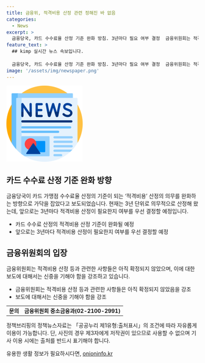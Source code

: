 ```yaml
---
title: 금융위, 적격비용 산정 관련 정해진 바 없음
categories:
  - News
excerpt: >
  금융당국, 카드 수수료율 산정 기준 완화 방침. 3년마다 필요 여부 결정  금융위원회는 적격비용 산정 관련 사항이 확정되지 않았으므로 신중한 보도가 필요하다고 밝혔다. 산정 기준 완화에 따라 카드 가맹점 수수료율 산정의 의무적인 3년 주기 폐지가 예정돼 있으며, 이에 대한 자세한 내용은 금융위원회 중소금융과에 문의할 것.
feature_text: >
  ## kimp 실시간 뉴스 속보입니다.

  금융당국, 카드 수수료율 산정 기준 완화 방침. 3년마다 필요 여부 결정  금융위원회는 적격비용 산정 관련 사항이 확정되지 않았으므로 신중한 보도가 필요하다고 밝혔다. 산정 기준 완화에 따라 카드 가맹점 수수료율 산정의 의무적인 3년 주기 폐지가 예정돼 있으며, 이에 대한 자세한 내용은 금융위원회 중소금융과에 문의할 것.
image: '/assets/img/newspaper.png'
---
```


<p><img src="/assets/img/newspaper.png" alt="kimplant 속보" /></p>

<h2 data-ke-size="size26">카드 수수료 산정 기준 완화 방향</h2>

<p data-ke-size="size16">금융당국이 카드 가맹점 수수료율 산정의 기준이 되는 ‘적격비용’ 산정의 의무를 완화하는 방향으로 가닥을 잡았다고 보도되었습니다. 현재는 3년 단위로 의무적으로 산정해 왔는데, 앞으로는 3년마다 적격비용 산정이 필요한지 여부를 우선 결정할 예정입니다.</p>

<ul>
  <li>카드 수수료 산정의 적격비용 산정 기준이 완화될 예정</li>
  <li>앞으로는 3년마다 적격비용 산정이 필요한지 여부를 우선 결정할 예정</li>
</ul>

<h2 data-ke-size="size26">금융위원회의 입장</h2>

<p data-ke-size="size16">금융위원회는 적격비용 산정 등과 관련한 사항들은 아직 확정되지 않았으며, 이에 대한 보도에 대해서는 신중을 기해야 함을 강조하고 있습니다.</p>

<ul>
  <li>금융위원회는 적격비용 산정 등과 관련한 사항들은 아직 확정되지 않았음을 강조</li>
  <li>보도에 대해서는 신중을 기해야 함을 강조</li>
</ul>

<table>
  <tbody>
    <tr>
      <td style="text-align: center; height: 17px;"><b>문의</b></td>
      <td style="text-align: center; height: 17px;"><b>금융위원회 중소금융과(02-2100-2991)</b></td>
    </tr>
  </tbody>
</table>

<p data-ke-size="size16">정책브리핑의 정책뉴스자료는 「공공누리 제1유형:출처표시」의 조건에 따라 자유롭게 이용이 가능합니다. 단, 사진의 경우 제3자에게 저작권이 있으므로 사용할 수 없으며 기사 이용 시에는 출처를 반드시 표기해야 합니다.</p>
유용한 생활 정보가 필요하시다면, <a href="https://onioninfo.kr" rel="dofollow">onioninfo.kr</a>


